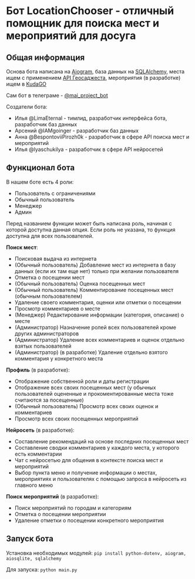 # Бот LocationChooser - отличный помощник для поиска мест и мероприятий для досуга

## Общая информация
Основа бота написана на [Aiogram](https://aiogram.dev/), база данных на [SQLAlchemy](https://www.sqlalchemy.org/), места ищем с применением [API Геосаджеста](https://yandex.ru/maps-api/docs/suggest-api/index.html), мероприятия (в разработке) ищем в [KudaGO](https://docs.kudago.com/api/)

Сам бот в телеграме - [@mai_project_bot](https://t.me/mai_project_bot)

Создатели бота:
- Илья @LimaEternal - тимлид, разработчик интерфейса бота, разработчик баз данных
- Арсений @IAMgoinger -  разработчик баз данных
- Анна @BespontoviiPirozh0k  - разработчик в сфере API поиска мест и мероприятий
- Илья @lyaschukilya - разработчик в сфере API нейросетей


## Функционал бота
В нашем боте есть 4 роли:
- Пользователь с ограничениями
- Обычный пользователь
- Менеджер
- Админ

Перед названием функции может быть написана роль, начиная с которой доступна данная опция. Если роль не указана, то функция доступна для всех пользователей.

**Поиск мест**:
- Поисковая выдача из интернета
- (Обычный пользователь) Добавление мест из интернета в базу данных (если их там еще нет) только при желании пользователя
- Отметка о посещении мест
- (Обычный пользователь) Оценка посещенных мест
- (Обычный пользователь) Комментирование посещенных мест (обычным пользователем)
- Удаление своего комментария, оценки или отметки о посещении
- Просмотр комментариев о месте
- (Менеджер) Редактирование информации (категория, описание) о месте
- (Администратор) Назначение ролей всех пользователей кроме других администраторов
- (Администратор) Удаление всех комментариев и оценок отдельно взятых пользователей
- (Администратор) (в разработке) Удаление отдельно взятого комментария у конкретного места

**Профиль** (в разработке):
- Отображение собственной роли и даты регистрации
- Отображение всех своих посещенных мест (у обычных пользователей оцененные и прокоментированные места тоже считаются за посещенные)
- (Обычный пользователь) Просмотр всех своих оценок и комментариев
- Просмотр всех своих посещенных мероприятий

**Нейросеть** (в разработке):
- Составление рекомендаций на основе последних посещенных мест
- Составление сводки комментариев у каждого места, у которого есть комментарии
- Чат с нейросетью для общения в контексте поиска мест и мероприятий
- Выбор пункта меню и получение информации о местах, мероприятиях и пользователях с помощью запроса в нейросеть из главного меню

**Поиск мероприятий** (в разработке):
- Поиск мероприятий по городам и категориям
- Отметка о посещении мероприятии
- Удаление отметки о посещении конкретного мероприятия


## Запуск бота

Установка необходимых модулей: ```pip install python-dotenv, aiogram, aiosqlite, sqlalchemy```

Для запуска: ```python main.py```




